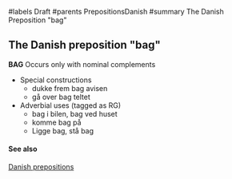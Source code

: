 ﻿#labels Draft
#parents PrepositionsDanish
#summary The Danish Preposition "bag"

## The Danish preposition "bag" ##

**BAG** Occurs only with nominal complements

  * Special constructions
    * dukke frem bag avisen
    * gå over bag teltet
  * Adverbial uses (tagged as RG)
    * bag i bilen, bag ved huset
    * komme bag på
    * Ligge bag, stå bag

#### See also ####

[Danish prepositions](PrepositionsDanish.md)